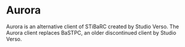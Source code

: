 # Aurora
Aurora is an alternative client of STiBaRC created by Studio Verso. The Aurora client replaces BaSTPC, an older discontinued client by Studio Verso. 
